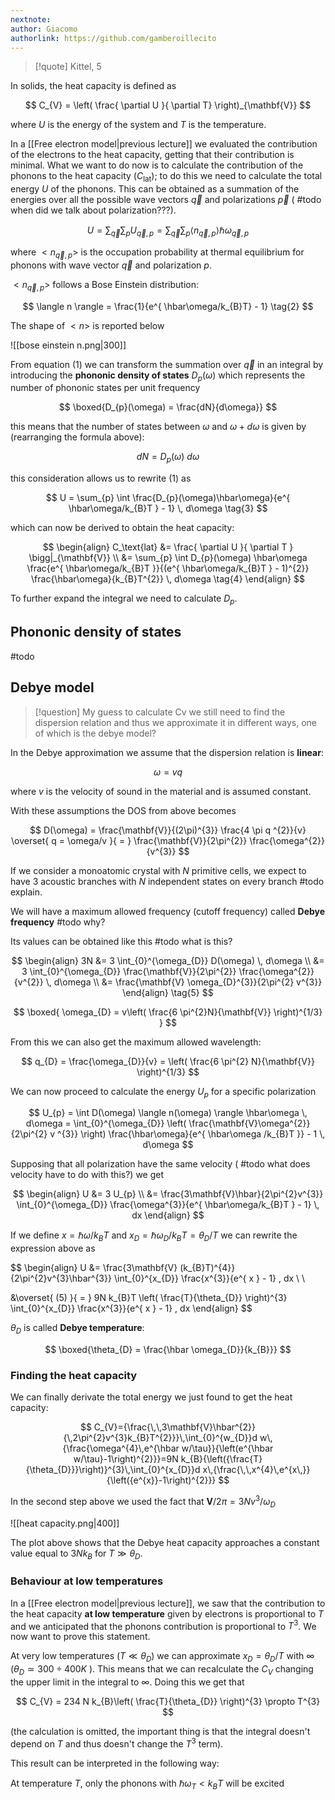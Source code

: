 ```yaml
---
nextnote: 
author: Giacomo
authorlink: https://github.com/gamberoillecito
---
```

>[!quote] Kittel, 5

In solids, the heat capacity is defined as 

$$
C_{V} = \left( \frac{ \partial U }{ \partial T}  \right)_{\mathbf{V}}
$$

where $U$ is the energy of the system and $T$ is the temperature.

In a [[Free electron model|previous lecture]] we evaluated the contribution of the electrons to the heat capacity, getting that their contribution is minimal. What we want to do now is to calculate the contribution of the phonons to the heat capacity ($C_\text{lat}$); to do this we need to calculate the total energy $U$ of the phonons. This can be obtained as a summation of the energies over all the possible wave vectors $\vec{q}$ and polarizations $\vec{p}$ ( #todo when did we talk about polarization???). 

$$
U = \sum_{\vec{q}} \sum_{p} U_{\vec{q},p} = \sum_{\vec{q}} \sum_{p} \langle n_{\vec{q},p} \rangle \hbar \omega_{\vec{q},p} \tag{1}
$$

where $<n_{\vec{q},p}>$ is the occupation probability at thermal equilibrium for phonons with wave vector $\vec{q}$ and polarization $p$. 

$<n_{\vec{q}, p}>$ follows a Bose Einstein distribution: 

$$
\langle n \rangle = \frac{1}{e^{ \hbar\omega/k_{B}T} - 1} \tag{2}
$$

The shape of $<n>$ is reported below


![[bose einstein n.png|300]]

From equation $(1)$ we can transform the summation over $\vec{q}$ in an integral by introducing the **phononic density of states** $D_{p}(\omega)$ which represents the number of phononic states per unit frequency 

$$
\boxed{D_{p}(\omega) = \frac{dN}{d\omega}}
$$

this means that the number of states between $\omega$ and $\omega + d\omega$ is given by (rearranging the formula above): 

$$
dN = D_{p}(\omega) ~d\omega
$$

this consideration allows us to rewrite $(1)$ as 

$$
U = \sum_{p} \int \frac{D_{p}(\omega)\hbar\omega}{e^{ \hbar\omega/k_{B}T } - 1} \, d\omega \tag{3}
$$

which can now be derived to obtain the heat capacity: 

$$
\begin{align}
C_\text{lat} &= \frac{ \partial U }{ \partial T } \bigg|_{\mathbf{V}}  \\
&= \sum_{p} \int D_{p}(\omega) \hbar\omega \frac{e^{ \hbar\omega/k_{B}T }}{(e^{ \hbar\omega/k_{B}T } - 1)^{2}} \frac{\hbar\omega}{k_{B}T^{2}} \, d\omega \tag{4}
\end{align}
$$

To further expand the integral we need to calculate $D_{p}$.

## Phononic density of states

#todo 

## Debye model 

>[!question] My guess
>to calculate Cv we still need to find the dispersion relation and thus we approximate it in different ways, one of which is the debye model?


In the Debye approximation we assume that the dispersion relation is **linear**: 

$$
\omega = v q
$$

where $v$ is the velocity of sound in the material and is assumed constant.

With these assumptions the DOS from above becomes 

$$
D(\omega) = \frac{\mathbf{V}}{(2\pi)^{3}} \frac{4 \pi q ^{2}}{v} \overset{ q = \omega/v }{ = } \frac{\mathbf{V}}{2\pi^{2}} \frac{\omega^{2}}{v^{3}}
$$

If we consider a monoatomic crystal with $N$ primitive cells, we expect to have 3 acoustic branches with $N$ independent states on every branch #todo  explain.

We will have a maximum allowed frequency (cutoff frequency) called **Debye frequency** #todo why?

Its values can be obtained like this #todo what is this?

$$
\begin{align}
3N &= 3 \int_{0}^{\omega_{D}}  D(\omega) \, d\omega  \\
&= 3 \int_{0}^{\omega_{D}} \frac{\mathbf{V}}{2\pi^{2}} \frac{\omega^{2}}{v^{2}} \, d\omega  \\
&= \frac{\mathbf{V} \omega_{D}^{3}}{2\pi^{2} v^{3}}
\end{align} \tag{5}
$$

$$
\boxed{ \omega_{D} = v\left( \frac{6 \pi^{2}N}{\mathbf{V}} \right)^{1/3} }
$$

From this we can also get the maximum allowed wavelength: 

$$
q_{D} = \frac{\omega_{D}}{v} = \left( \frac{6 \pi^{2} N}{\mathbf{V}} \right)^{1/3}
$$

We can now proceed to calculate the energy $U_{p}$ for a specific polarization 

$$
U_{p} = \int D(\omega) \langle n(\omega) \rangle  \hbar\omega \, d\omega = \int_{0}^{\omega_{D}} \left( \frac{\mathbf{V}\omega^{2}}{2\pi^{2} v ^{3}} \right) \frac{\hbar\omega}{e^{ \hbar\omega /k_{B}T }} - 1 \, d\omega 
$$

Supposing that all polarization have the same velocity ( #todo what does velocity have to do with this?) we get 

$$
\begin{align}
U &= 3 U_{p} \\
&= \frac{3\mathbf{V}\hbar}{2\pi^{2}v^{3}} \int_{0}^{\omega_{D}}  \frac{\omega^{3}}{e^{ \hbar\omega/k_{B}T } - 1} \, dx 
\end{align}
$$

If we define $x = \hbar\omega/k_{B}T$ and $x_{D} = \hbar\omega_{D}/k_{B}T = \theta_{D} /T$ we can rewrite the expression above as 

$$
\begin{align}
U &= \frac{3\mathbf{V} (k_{B}T)^{4}}{2\pi^{2}v^{3}\hbar^{3}} \int_{0}^{x_{D}} \frac{x^{3}}{e^{ x } - 1} \, dx  \\ \\

&\overset{ (5) }{ = } 9N k_{B}T \left( \frac{T}{\theta_{D}} \right)^{3} \int_{0}^{x_{D}} \frac{x^{3}}{e^{ x } - 1}  \, dx 
\end{align} 
$$

$\theta_{D}$ is called **Debye temperature**: 

$$
\boxed{\theta_{D} =  \frac{\hbar \omega_{D}}{k_{B}}}
$$

### Finding the heat capacity

We can finally derivate the total energy we just found to get the heat capacity:

$$
C_{V}={\frac{\,\,3\mathbf{V}\hbar^{2}}{\,2\pi^{2}v^{3}k_{B}T^{2}}}\,\int_{0}^{w_{D}}d w\,{\frac{\omega^{4}\,e^{\hbar w/\tau}}{\left(e^{\hbar w/\tau}-1\right)^{2}}}=9N k_{B}{\left({\frac{T}{\theta_{D}}}\right)}^{3}\,\int_{0}^{x_{D}}d x\,{\frac{\,\,x^{4}\,e^{x\,}}{\left({e^{x}}-1\right)^{2}}}
$$

In the second step above we used the fact that $\mathbf{V} / 2\pi = 3Nv^{3} /\omega_{D}$

![[heat capacity.png|400]]

The plot above shows that the Debye heat capacity approaches a constant value equal to $3N k_{B}$ for $T \gg \theta_{D}$.

### Behaviour at low temperatures

In a [[Free electron model|previous lecture]], we saw that the contribution to the heat capacity **at low temperature** given by electrons is proportional to $T$ and we anticipated that the phonons contribution is proportional to $T^{3}$. We now want to prove this statement.

At very low temperatures ($T \ll \theta_{D}$) we can approximate $x_{D} = \theta_{D}/T$ with $\infty$ ($\theta_{D} \simeq 300 \div 400 K$ ). This means that we can recalculate the $C_{V}$ changing the upper limit in the integral to $\infty$. Doing this we get that 

$$
C_{V} = 234 N k_{B}\left( \frac{T}{\theta_{D}} \right)^{3} \propto T^{3}
$$

(the calculation is omitted, the important thing is that the integral doesn't depend on $T$ and thus doesn't change the $T^{3}$ term).

This result can be interpreted in the following way:

At temperature $T$, only the phonons with $\hbar \omega_{T} < k_{B}T$ will be excited